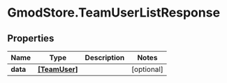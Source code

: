 # GmodStore.TeamUserListResponse

## Properties

Name | Type | Description | Notes
------------ | ------------- | ------------- | -------------
**data** | [**[TeamUser]**](TeamUser.md) |  | [optional] 


